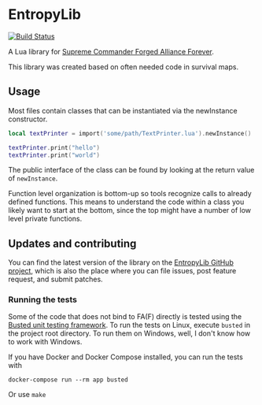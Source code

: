 # EntropyLib

[![Build Status](https://travis-ci.org/JeroenDeDauw/EntropyLib.svg?branch=master)](https://travis-ci.org/JeroenDeDauw/EntropyLib)

A Lua library for [Supreme Commander Forged Alliance Forever][FAF].

This library was created based on often needed code in survival maps.

## Usage

Most files contain classes that can be instantiated via the newInstance constructor.

```lua
local textPrinter = import('some/path/TextPrinter.lua').newInstance()

textPrinter.print("hello")
textPrinter.print("world")
```

The public interface of the class can be found by looking at the return value of `newInstance`.

Function level organization is bottom-up so tools recognize calls to already defined functions.
This means to understand the code within a class you likely want to start at the bottom, since
the top might have a number of low level private functions.

## Updates and contributing

You can find the latest version of the library on the [EntropyLib GitHub project][GitHub], which is
also the place where you can file issues, post feature request, and submit patches.

### Running the tests

Some of the code that does not bind to FA(F) directly is tested using the
[Busted unit testing framework][Busted]. To run the tests on Linux, execute `busted` in the project
root directory. To run them on Windows, well, I don't know how to work with Windows.

If you have Docker and Docker Compose installed, you can run the tests with

    docker-compose run --rm app busted

Or use `make`

[FAF]: http://www.faforever.com/
[GitHub]: https://github.com/JeroenDeDauw/EntropyLib/
[Busted]: http://olivinelabs.com/busted/
[Entropy]: https://entropywins.wtf/
